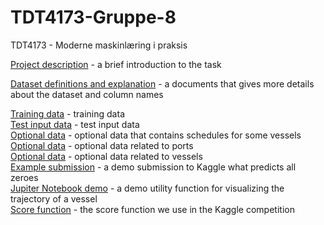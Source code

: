 # TDT4173-Gruppe-8
TDT4173 - Moderne maskinlæring i praksis

[Project description](Machine_learning_task_for_TDT4173.pdf) - a brief introduction to the task

[Dataset definitions and explanation](Dataset_definitions_and_explanation.pdf) - a documents that gives more details about the dataset and column names

[Training data](ais_train.csv) - training data       
[Test input data](ais_test.csv) - test input data  
[Optional data](schedules_to_may_2024.csv) - optional data that contains schedules for some vessels  
[Optional data](ports.csv) - optional data related to ports           
[Optional data](vessels.csv) - optional data related to vessels         
[Example submission](ais_sample_submission.csv) - a demo submission to Kaggle what predicts all zeroes  
[Jupiter Notebook demo](vessel_trajectories_visualization.ipynb) - a demo utility function for visualizing the trajectory of a vessel  
[Score function](kaggle_metric.ipynb) - the score function we use in the Kaggle competition  
